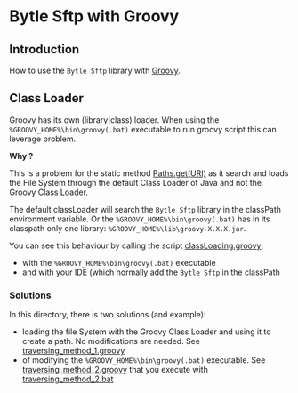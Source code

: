 # Bytle Sftp with Groovy


## Introduction
How to use the ``Bytle Sftp`` library with [Groovy](http://www.groovy-lang.org/).

## Class Loader
Groovy has its own (library|class) loader. When using the ``%GROOVY_HOME%\bin\groovy(.bat)`` executable to run groovy script this can leverage problem.
 
**Why ?**

This is a problem for the static method [Paths.get(URI)](http://docs.oracle.com/javase/8/docs/api/java/nio/file/Paths.html#get-java.net.URI-)
as it search and loads the File System through the default Class Loader of Java and not the Groovy Class Loader.
 
The default classLoader will search the ``Bytle Sftp`` library in the classPath environment variable. Or the  ``%GROOVY_HOME%\bin\groovy(.bat)`` 
has in its classpath only one library: ``%GROOVY_HOME%\lib\groovy-X.X.X.jar``.
 
You can see this behaviour by calling the script [classLoading.groovy](classLoading.groovy):

  * with the ``%GROOVY_HOME%\bin\groovy(.bat)`` executable
  * and with your IDE (which normally add the ``Bytle Sftp`` in the classPath
  
### Solutions

In this directory, there is two solutions (and example):

  * loading the file System with the Groovy Class Loader and using it to create a path. No modifications are needed. See [traversing_method_1.groovy](traversing_method_1.groovy)
  * of modifying the ``%GROOVY_HOME%\bin\groovy(.bat)`` executable. See [traversing_method_2.groovy](traversing_method_2.groovy) that you execute with [traversing_method_2.bat](traversing_method_2.bat)



 
 